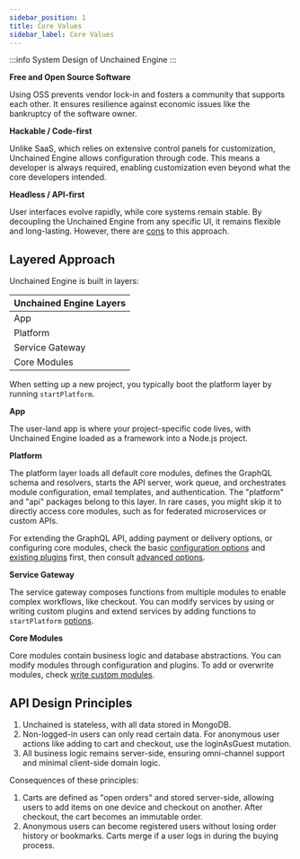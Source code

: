 ```yaml
---
sidebar_position: 1
title: Core Values
sidebar_label: Core Values
---
```


:::info
System Design of Unchained Engine
:::

**Free and Open Source Software**

Using OSS prevents vendor lock-in and fosters a community that supports each other. It ensures resilience
against economic issues like the bankruptcy of the software owner.

**Hackable / Code-first**

Unlike SaaS, which relies on extensive control panels for customization, Unchained Engine allows
configuration through code. This means a developer is always required, enabling customization even beyond
what the core developers intended.

**Headless / API-first**

User interfaces evolve rapidly, while core systems remain stable. By decoupling the Unchained Engine from
any specific UI, it remains flexible and long-lasting. However, there are
[cons](https://www.semrush.com/blog/going-headless-ecommerce-store/) to this approach.

## Layered Approach

Unchained Engine is built in layers:

| Unchained Engine Layers |
| ----------------------- |
| App                     |
| Platform                |
| Service Gateway         |
| Core Modules            |

When setting up a new project, you typically boot the platform layer by running `startPlatform`.

**App**

The user-land app is where your project-specific code lives, with Unchained Engine loaded as a framework
into a Node.js project.

**Platform**

The platform layer loads all default core modules, defines the GraphQL schema and resolvers, starts the
API server, work queue, and orchestrates module configuration, email templates, and authentication. The
"platform" and "api" packages belong to this layer. In rare cases, you might skip it to directly access
core modules, such as for federated microservices or custom APIs.

For extending the GraphQL API, adding payment or delivery options, or configuring core modules, check the
basic [configuration options](../config/booting) and [existing plugins](../plugins/plugin-overview.md)
first, then consult [advanced options](../advanced/overview).

**Service Gateway**

The service gateway composes functions from multiple modules to enable complex workflows, like checkout.
You can modify services by using or writing custom plugins and extend services by adding functions to
`startPlatform`
[options](https://docs.unchained.shop/types/interfaces/_unchainedshop_core.UnchainedCoreOptions.html).

**Core Modules**

Core modules contain business logic and database abstractions. You can modify modules through
configuration and plugins. To add or overwrite modules, check
[write custom modules](../advanced/custom-modules).

## API Design Principles

1. Unchained is stateless, with all data stored in MongoDB.
2. Non-logged-in users can only read certain data. For anonymous user actions like adding to cart and
   checkout, use the loginAsGuest mutation.
3. All business logic remains server-side, ensuring omni-channel support and minimal client-side domain
   logic.

Consequences of these principles:

1. Carts are defined as "open orders" and stored server-side, allowing users to add items on one device
   and checkout on another. After checkout, the cart becomes an immutable order.
2. Anonymous users can become registered users without losing order history or bookmarks. Carts merge if
   a user logs in during the buying process.
